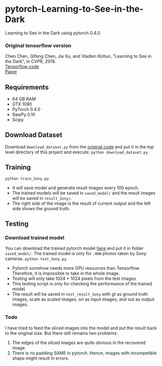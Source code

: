 # pytorch-Learning-to-See-in-the-Dark
Learning to See in the Dark using pytorch 0.4.0

### Original tensorflow version
Chen Chen, Qifeng Chen, Jia Xu, and Vladlen Koltun, "Learning to See in the Dark", in CVPR, 2018. <br/>
[Tensorflow code](https://github.com/cchen156/Learning-to-See-in-the-Dark) <br/>
[Paper](http://cchen156.web.engr.illinois.edu/paper/18CVPR_SID.pdf)


## Requirements
- 64 GB RAM
- GTX 1080
- PyTorch 0.4.0
- RawPy 0.10
- Scipy


## Download Dataset
Download `download_dataset.py` from the [original code](https://github.com/cchen156/Learning-to-See-in-the-Dark) and put it in the top level directory of this project and execute:
`python download_dataset.py`

## Training
`python train_Sony.py`
- It will save model and generate result images every 100 epoch. 
- The trained models will be saved in `saved_model/` and the result images will be saved in `result_Sony/`.
- The right side of the image is the result of current output and the left side shows the ground truth. 

## Testing
### Download trained model
You can download the trained pytorch model [here](https://drive.google.com/file/d/1qVYtDEObRAox8SDH4Tbqs2s117v7tFWG/view?usp=sharing) and put it in folder `saved_model/`. The trained model is only for `.ARW` photos taken by Sony cameras.
`python test_Sony.py`
- Pytorch somehow needs more GPU resources than Tensorflow. Therefore, it is impossible to take in the whole image.
- Testing will only take 1024 * 1024 pixels from the test images. 
- This testing script is only for checking the performance of the trained model.
- The result will be saved in `test_result_Sony` with gt as ground truth images, scale as scaled images, ori as input images, and out as output images.

### Todo
I have tried to feed the sliced images into the model and put the result back to the original size. But there still remains two problems:
1. The edges of the sliced images are quite obvious in the recovered image.
2. There is no padding SAME in pytorch. Hence, images with incompetible shape might result in errors.
